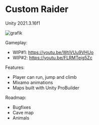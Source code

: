# Custom Raider

Unity 2021.3.16f1

![grafik](https://user-images.githubusercontent.com/70756814/232331665-67ad5185-e37b-4cba-ada4-ec3d5b26ac47.png)

Gameplay:
+ WIP#1: https://youtu.be/WtiVUu9VHUo
+ WIP#2: https://youtu.be/FLRMTeig5Zc

Features:
+ Player can run, jump and climb
+ Mixamo animations
+ Maps built with Unity ProBuilder

Roadmap:
+ Bugfixes
+ Cave map
+ Animals
